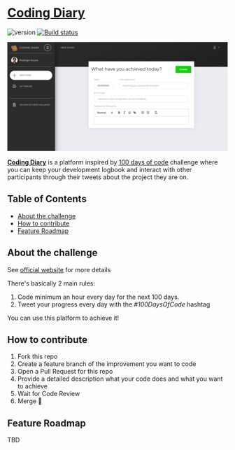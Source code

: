 # [Coding Diary](https://diary.rasouza.dev)

![version](https://img.shields.io/github/v/release/rasouza/diary-frontend?sort=semver) [![Build status](https://badge.buildkite.com/55852d1dad9b64b4cd76739169bf77dff52c226845c3bd4e5b.svg)](https://buildkite.com/rasouza/diary-frontend)

![Product Gif](./docs/diary.png)

**[Coding Diary](https://diary.rasouza.dev)** is a platform inspired by [100 days of code](https://www.100daysofcode.com/) challenge where you can keep your development logbook and interact with other participants through their tweets about the project they are on.

## Table of Contents

* [About the challenge](#about-the-challenge)
* [How to contribute](#how-to-contribute)
* [Feature Roadmap](#feature-roadmap)

## About the challenge

See [official website](https://www.100daysofcode.com/) for more details

There's basically 2 main rules:

1. Code minimum an hour every day for the next 100 days.
1. Tweet your progress every day with the *#100DaysOfCode* hashtag

You can use this platform to achieve it!

## How to contribute

1. Fork this repo
1. Create a feature branch of the improvement you want to code
1. Open a Pull Request for this repo
1. Provide a detailed description what your code does and what you want to achieve
1. Wait for Code Review
1. Merge 🙌

## Feature Roadmap

TBD